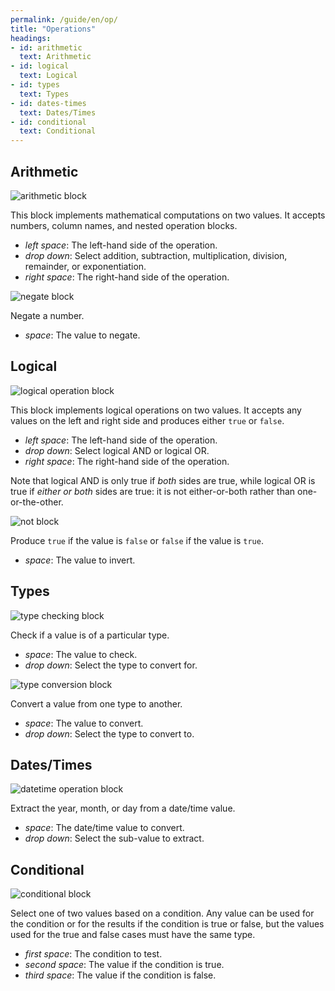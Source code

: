 ```yaml
---
permalink: /guide/en/op/
title: "Operations"
headings:
- id: arithmetic
  text: Arithmetic
- id: logical
  text: Logical
- id: types
  text: Types
- id: dates-times
  text: Dates/Times
- id: conditional
  text: Conditional
---
```


## Arithmetic

<img class="block" src="{{page.permalink | append: 'arithmetic.png' | relative_url}}" alt="arithmetic block"/>

This block implements mathematical computations on two values.
It accepts numbers, column names, and nested operation blocks.

- *left space*: The left-hand side of the operation.
- *drop down*: Select addition, subtraction, multiplication, division, remainder, or exponentiation.
- *right space*: The right-hand side of the operation.

<img class="block" src="{{page.permalink | append: 'negate.png' | relative_url}}" alt="negate block"/>

Negate a number.

- *space*: The value to negate.

## Logical

<img class="block" src="{{page.permalink | append: 'logical_op.png' | relative_url}}" alt="logical operation block"/>

This block implements logical operations on two values.
It accepts any values on the left and right side
and produces either `true` or `false`.

- *left space*: The left-hand side of the operation.
- *drop down*: Select logical AND or logical OR.
- *right space*: The right-hand side of the operation.

Note that logical AND is only true if *both* sides are true,
while logical OR is true if *either or both* sides are true:
it is not either-or-both rather than one-or-the-other.

<img class="block" src="{{page.permalink | append: 'not.png' | relative_url}}" alt="not block"/>

Produce `true` if the value is `false` or `false` if the value is `true`.

- *space*: The value to invert.

## Types

<img class="block" src="{{page.permalink | append: 'type_check.png' | relative_url}}" alt="type checking block"/>

Check if a value is of a particular type.

- *space*: The value to check.
- *drop down*: Select the type to convert for.

<img class="block" src="{{page.permalink | append: 'type_convert.png' | relative_url}}" alt="type conversion block"/>

Convert a value from one type to another.

- *space*: The value to convert.
- *drop down*: Select the type to convert to.

## Dates/Times

<img class="block" src="{{page.permalink | append: 'datetime_op.png' | relative_url}}" alt="datetime operation block"/>

Extract the year, month, or day from a date/time value.

- *space*: The date/time value to convert.
- *drop down*: Select the sub-value to extract.

## Conditional

<img class="block" src="{{page.permalink | append: 'conditional.png' | relative_url}}" alt="conditional block"/>

Select one of two values based on a condition.
Any value can be used for the condition or for the results if the condition is true or false,
but the values used for the true and false cases must have the same type.

- *first space*: The condition to test.
- *second space*: The value if the condition is true.
- *third space*: The value if the condition is false.
